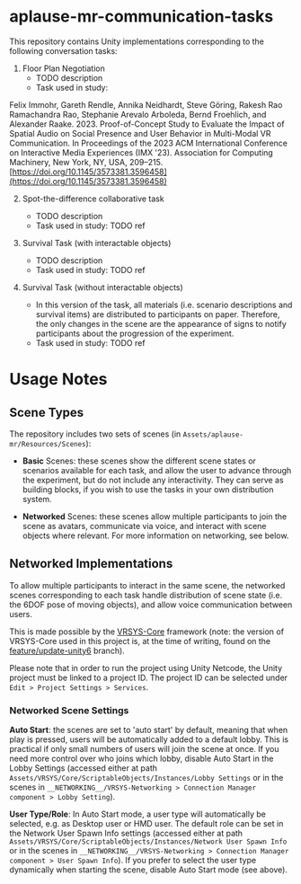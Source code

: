 # aplause-mr-communication-tasks

This repository contains Unity implementations corresponding to the following conversation tasks:

1. Floor Plan Negotiation
	* TODO description
	* Task used in study: 

Felix Immohr, Gareth Rendle, Annika Neidhardt, Steve Göring, Rakesh Rao Ramachandra Rao, Stephanie Arevalo Arboleda, Bernd Froehlich, and Alexander Raake. 2023. Proof-of-Concept Study to Evaluate the Impact of Spatial Audio on Social Presence and User Behavior in Multi-Modal VR Communication. In Proceedings of the 2023 ACM International Conference on Interactive Media Experiences (IMX '23). Association for Computing Machinery, New York, NY, USA, 209–215. [https://doi.org/10.1145/3573381.3596458](https://doi.org/10.1145/3573381.3596458)

2. Spot-the-difference collaborative task
	* TODO description
	* Task used in study: TODO ref

3. Survival Task (with interactable objects)
	* TODO description
	* Task used in study: TODO ref

4. Survival Task (without interactable objects)
	* In this version of the task, all materials (i.e. scenario descriptions and survival items) are distributed to participants on paper. Therefore, the only changes in the scene are the appearance of signs to notify participants about the progression of the experiment. 
	* Task used in study: TODO ref


# Usage Notes

## Scene Types

The repository includes two sets of scenes (in `Assets/aplause-mr/Resources/Scenes`):

* **Basic** Scenes: these scenes show the different scene states or scenarios available for each task, and allow the user to advance through the experiment, but do not include any interactivity. They can serve as building blocks, if you wish to use the tasks in your own distribution system.

* **Networked** Scenes: these scenes allow multiple participants to join the scene as avatars, communicate via voice, and interact with scene objects where relevant. For more information on networking, see below.


## Networked Implementations

To allow multiple participants to interact in the same scene, the networked scenes corresponding to each task handle distribution of scene state (i.e. the 6DOF pose of moving objects), and allow voice communication between users.

This is made possible by the [VRSYS-Core](https://github.com/vrsys/vrsys-core/) framework (note: the version of VRSYS-Core used in this project is, at the time of writing, found on the [feature/update-unity6](https://github.com/vrsys/vrsys-core/tree/feature/update-unity6) branch). 

Please note that in order to run the project using Unity Netcode, the Unity project must be linked to a project ID. The project ID can be selected under `Edit > Project Settings > Services`.

### Networked Scene Settings

**Auto Start**: the scenes are set to 'auto start' by default, meaning that when play is pressed, users will be automatically added to a default lobby. This is practical if only small numbers of users will join the scene at once. If you need more control over who joins which lobby, disable Auto Start in the Lobby Settings (accessed either at path `Assets/VRSYS/Core/ScriptableObjects/Instances/Lobby Settings` or in the scenes in `__NETWORKING__/VRSYS-Networking > Connection Manager component > Lobby Setting`). 

**User Type/Role**: In Auto Start mode, a user type will automatically be selected, e.g. as Desktop user or HMD user. The default role can be set in the Network User Spawn Info settings (accessed either at path `Assets/VRSYS/Core/ScriptableObjects/Instances/Network User Spawn Info` or in the scenes in `__NETWORKING__/VRSYS-Networking > Connection Manager component > User Spawn Info`). If you prefer to select the user type dynamically when starting the scene, disable Auto Start mode (see above).

